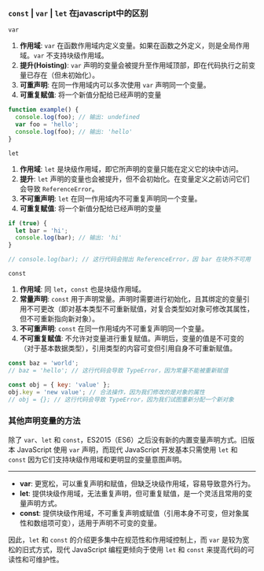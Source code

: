 ### `const` | `var` | `let` 在javascript中的区别  
`var` 
1. **作用域**: `var` 在函数作用域内定义变量。如果在函数之外定义，则是全局作用域。`var` 不支持块级作用域。
2. **提升(Hoisting)**: `var` 声明的变量会被提升至作用域顶部，即在代码执行之前变量已存在（但未初始化）。
3. **可重声明**: 在同一作用域内可以多次使用 `var` 声明同一个变量。
4. **可重复赋值**: 将一个新值分配给已经声明的变量

```javascript 
function example() { 
  console.log(foo); // 输出: undefined 
  var foo = 'hello'; 
  console.log(foo); // 输出: 'hello' 
} 
``` 

`let`  
1. **作用域**: `let` 是块级作用域，即它所声明的变量只能在定义它的块中访问。 
2. **提升**: `let` 声明的变量也会被提升，但不会初始化。在变量定义之前访问它们会导致 `ReferenceError`。 
3. **不可重声明**: `let` 在同一作用域内不可重复声明同一个变量。
4. **可重复赋值**: 将一个新值分配给已经声明的变量

```javascript 
if (true) { 
  let bar = 'hi'; 
  console.log(bar); // 输出: 'hi' 
} 

// console.log(bar); // 这行代码会抛出 ReferenceError，因 bar 在块外不可用 
``` 

`const` 
1. **作用域**: 同 `let`，`const` 也是块级作用域。 
2. **常量声明**: `const` 用于声明常量。声明时需要进行初始化，且其绑定的变量引用不可更改（即对基本类型不可重新赋值，对复合类型如对象可修改其属性，但不可重新指向新对象）。 
3. **不可重声明**: `const` 在同一作用域内不可重复声明同一个变量。
4. **不可重复赋值**: 不允许对变量进行重复赋值。声明后，变量的值是不可变的（对于基本数据类型），引用类型的内容可变但引用自身不可重新赋值。 

```javascript 
const baz = 'world'; 
// baz = 'hello'; // 这行代码会导致 TypeError，因为常量不能被重新赋值 

const obj = { key: 'value' }; 
obj.key = 'new value'; // 合法操作，因为我们修改的是对象的属性 
// obj = {}; // 这行代码会导致 TypeError，因为我们试图重新分配一个新对象 
``` 

### 其他声明变量的方法 
除了 `var`、`let` 和 `const`，ES2015（ES6）之后没有新的内置变量声明方式。旧版本 JavaScript 使用 `var` 声明，而现代 JavaScript 开发基本只需使用 `let` 和 `const` 因为它们支持块级作用域和更明显的变量意图声明。  

---

- **var**: 更宽松，可以重复声明和赋值，但缺乏块级作用域，容易导致意外行为。 
- **let**: 提供块级作用域，无法重复声明，但可重复赋值，是一个灵活且常用的变量声明方式。 
- **const**: 提供块级作用域，不可重复声明或赋值（引用本身不可变，但对象属性和数组项可变），适用于声明不可变的变量。  

因此，`let` 和 `const` 的介绍更多集中在规范性和作用域控制上，而 `var` 是较为宽松的旧式方式，现代 JavaScript 编程更倾向于使用 `let` 和 `const` 来提高代码的可读性和可维护性。 
